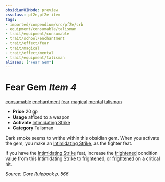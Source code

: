 ```yaml
---
obsidianUIMode: preview
cssclass: pf2e,pf2e-item
tags:
- imported/compendium/src/pf2e/crb
- equipment/consumable/talisman
- trait/equipment/consumable
- trait/school/enchantment
- trait/effect/fear
- trait/magical
- trait/effect/mental
- trait/equipment/talisman
aliases: ["Fear Gem"]
---
```

# Fear Gem *Item 4*  
[consumable](consumable.md)  [enchantment](enchantment.md)  [fear](rules/traits/fear.md)  [magical](magical.md)  [mental](mental.md)  [talisman](talisman.md)  

- **Price** 20 gp
- **Usage** affixed to a weapon
- **Activate** [Intimidating Strike](../../feats/intimidating-strike.md)
- **Category** Talisman

Dark smoke seems to writhe within this obsidian gem. When you activate the gem, you make an [Intimidating Strike](../../feats/intimidating-strike.md), as the fighter feat.

If you have the [Intimidating Strike](../../feats/intimidating-strike.md) feat, increase the [frightened](conditions.md#Frightened) condition value from this Intimidating [Strike](strike.md) to [frightened](conditions.md#Frightened), or [frightened](conditions.md#Frightened) on a critical hit.

*Source: Core Rulebook p. 566*